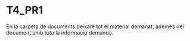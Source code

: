 # T4_PR1
En la carpeta de documents deixaré tot el material demanat, ademés del document amb tota la informació demanda.
